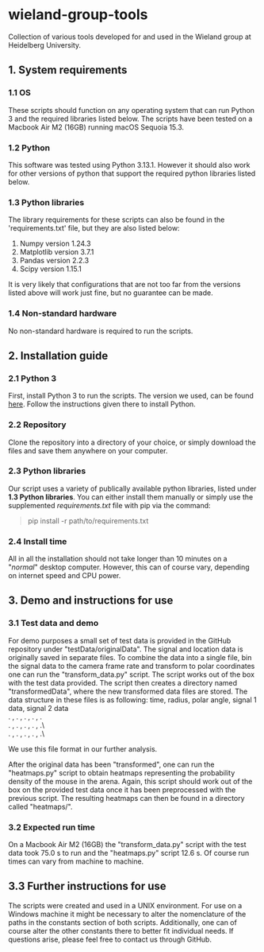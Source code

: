 # wieland-group-tools
Collection of various tools developed for and used in the Wieland group at Heidelberg University.

## 1. System requirements
### 1.1 OS

These scripts should function on any operating system that can run Python 3 and the required libraries listed below.
The scripts have been tested on a Macbook Air M2 (16GB) running macOS Sequoia 15.3.

### 1.2 Python

This software was tested using Python 3.13.1. However it should also work for other versions of python that support the required python libraries listed below.

### 1.3 Python libraries

The library requirements for these scripts can also be found in the 'requirements.txt' file, but they are also listed below:

1. Numpy version 1.24.3
2. Matplotlib version 3.7.1
3. Pandas version 2.2.3
4. Scipy version 1.15.1

It is very likely that configurations that are not too far from the versions listed above will work just fine, but no guarantee can be made.
### 1.4 Non-standard hardware
No non-standard hardware is required to run the scripts.
## 2. Installation guide
### 2.1 Python 3
First, install Python 3 to run the scripts. The version we used, can be found [here](https://www.python.org/downloads/release/python-3131/).
Follow the instructions given there to install Python. 
### 2.2 Repository
Clone the repository into a directory of your choice, or simply download the files and save them anywhere on your computer.
### 2.3 Python libraries
Our script uses a variety of publically available python libraries, listed under **1.3 Python libraries**. You can either install them manually or simply use the supplemented *requirements.txt* file with pip via the command:
> pip install -r path/to/requirements.txt
### 2.4 Install time
All in all the installation should not take longer than 10 minutes on a "*normal*" desktop computer. However, this can of course vary, depending on internet speed and CPU power.

## 3. Demo and instructions for use

### 3.1 Test data and demo

For demo purposes a small set of test data is provided in the GitHub repository under "testData/originalData". The signal and location data is originally saved in separate files. 
To combine the data into a single file, bin the signal data to the camera frame rate and transform to polar coordinates one can run the "transform_data.py" script. The script works out of the box with the test data provided.
The script then creates a directory named "transformedData", where the new transformed data files are stored. The data structure in these files is as following:
    time, radius, polar angle, signal 1 data, signal 2 data\
     .  ,   .   ,      .     ,       .       ,       .\
     .  ,   .   ,      .     ,       .       ,       .\  
     .  ,   .   ,      .     ,       .       ,       .\   

We use this file format in our further analysis.

After the original data has been "transformed", one can run the "heatmaps.py" script to obtain heatmaps representing the probability density of the mouse in the arena. Again, this script should work out of the box on the provided test data once it has been preprocessed with the previous script. The resulting heatmaps can then be found in a directory called "heatmaps/".

### 3.2 Expected run time

On a Macbook Air M2 (16GB) the "transform_data.py" script with the test data took 75.0 s to run and the "heatmaps.py" script 12.6 s.
Of course run times can vary from machine to machine.

## 3.3 Further instructions for use

The scripts were created and used in a UNIX environment. For use on a Windows machine it might be necessary to alter the nomenclature of the paths in the constants section of both scripts. Additionally, one can of course alter the other constants there to better fit individual needs. If questions arise, please feel free to contact us through GitHub.
